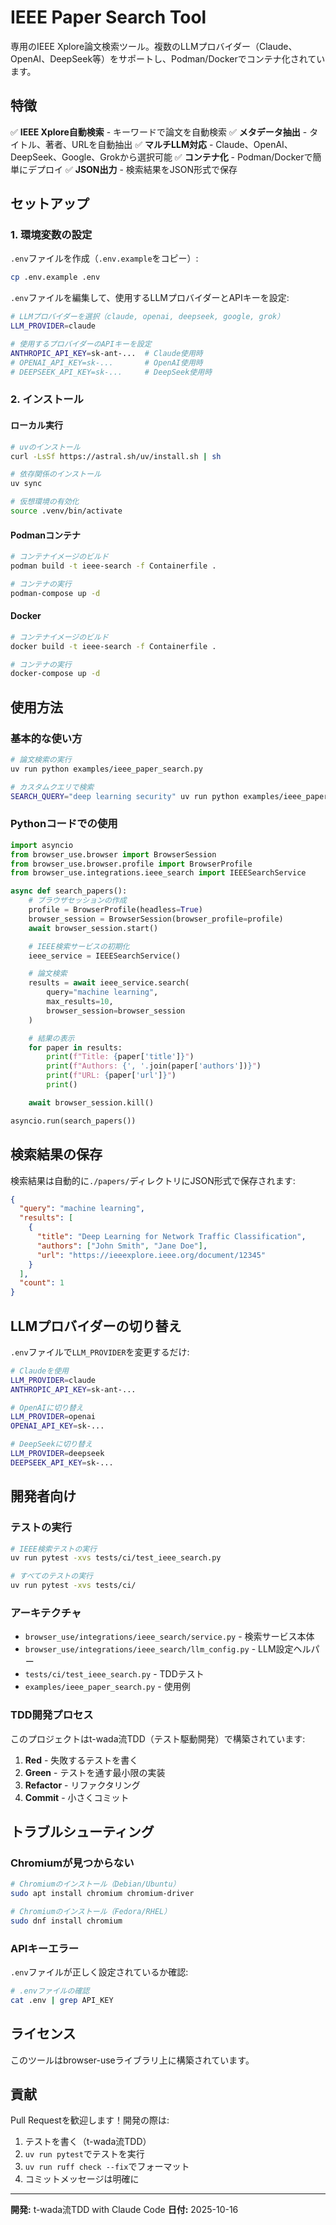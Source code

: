# IEEE Paper Search Tool

専用のIEEE Xplore論文検索ツール。複数のLLMプロバイダー（Claude、OpenAI、DeepSeek等）をサポートし、Podman/Dockerでコンテナ化されています。

## 特徴

✅ **IEEE Xplore自動検索** - キーワードで論文を自動検索
✅ **メタデータ抽出** - タイトル、著者、URLを自動抽出
✅ **マルチLLM対応** - Claude、OpenAI、DeepSeek、Google、Grokから選択可能
✅ **コンテナ化** - Podman/Dockerで簡単にデプロイ
✅ **JSON出力** - 検索結果をJSON形式で保存

## セットアップ

### 1. 環境変数の設定

`.env`ファイルを作成（`.env.example`をコピー）:

```bash
cp .env.example .env
```

`.env`ファイルを編集して、使用するLLMプロバイダーとAPIキーを設定:

```bash
# LLMプロバイダーを選択（claude, openai, deepseek, google, grok）
LLM_PROVIDER=claude

# 使用するプロバイダーのAPIキーを設定
ANTHROPIC_API_KEY=sk-ant-...  # Claude使用時
# OPENAI_API_KEY=sk-...       # OpenAI使用時
# DEEPSEEK_API_KEY=sk-...     # DeepSeek使用時
```

### 2. インストール

#### ローカル実行

```bash
# uvのインストール
curl -LsSf https://astral.sh/uv/install.sh | sh

# 依存関係のインストール
uv sync

# 仮想環境の有効化
source .venv/bin/activate
```

#### Podmanコンテナ

```bash
# コンテナイメージのビルド
podman build -t ieee-search -f Containerfile .

# コンテナの実行
podman-compose up -d
```

#### Docker

```bash
# コンテナイメージのビルド
docker build -t ieee-search -f Containerfile .

# コンテナの実行
docker-compose up -d
```

## 使用方法

### 基本的な使い方

```bash
# 論文検索の実行
uv run python examples/ieee_paper_search.py

# カスタムクエリで検索
SEARCH_QUERY="deep learning security" uv run python examples/ieee_paper_search.py
```

### Pythonコードでの使用

```python
import asyncio
from browser_use.browser import BrowserSession
from browser_use.browser.profile import BrowserProfile
from browser_use.integrations.ieee_search import IEEESearchService

async def search_papers():
    # ブラウザセッションの作成
    profile = BrowserProfile(headless=True)
    browser_session = BrowserSession(browser_profile=profile)
    await browser_session.start()

    # IEEE検索サービスの初期化
    ieee_service = IEEESearchService()

    # 論文検索
    results = await ieee_service.search(
        query="machine learning",
        max_results=10,
        browser_session=browser_session
    )

    # 結果の表示
    for paper in results:
        print(f"Title: {paper['title']}")
        print(f"Authors: {', '.join(paper['authors'])}")
        print(f"URL: {paper['url']}")
        print()

    await browser_session.kill()

asyncio.run(search_papers())
```

## 検索結果の保存

検索結果は自動的に`./papers/`ディレクトリにJSON形式で保存されます:

```json
{
  "query": "machine learning",
  "results": [
    {
      "title": "Deep Learning for Network Traffic Classification",
      "authors": ["John Smith", "Jane Doe"],
      "url": "https://ieeexplore.ieee.org/document/12345"
    }
  ],
  "count": 1
}
```

## LLMプロバイダーの切り替え

`.env`ファイルで`LLM_PROVIDER`を変更するだけ:

```bash
# Claudeを使用
LLM_PROVIDER=claude
ANTHROPIC_API_KEY=sk-ant-...

# OpenAIに切り替え
LLM_PROVIDER=openai
OPENAI_API_KEY=sk-...

# DeepSeekに切り替え
LLM_PROVIDER=deepseek
DEEPSEEK_API_KEY=sk-...
```

## 開発者向け

### テストの実行

```bash
# IEEE検索テストの実行
uv run pytest -xvs tests/ci/test_ieee_search.py

# すべてのテストの実行
uv run pytest -xvs tests/ci/
```

### アーキテクチャ

- `browser_use/integrations/ieee_search/service.py` - 検索サービス本体
- `browser_use/integrations/ieee_search/llm_config.py` - LLM設定ヘルパー
- `tests/ci/test_ieee_search.py` - TDDテスト
- `examples/ieee_paper_search.py` - 使用例

### TDD開発プロセス

このプロジェクトはt-wada流TDD（テスト駆動開発）で構築されています:

1. **Red** - 失敗するテストを書く
2. **Green** - テストを通す最小限の実装
3. **Refactor** - リファクタリング
4. **Commit** - 小さくコミット

## トラブルシューティング

### Chromiumが見つからない

```bash
# Chromiumのインストール（Debian/Ubuntu）
sudo apt install chromium chromium-driver

# Chromiumのインストール（Fedora/RHEL）
sudo dnf install chromium
```

### APIキーエラー

`.env`ファイルが正しく設定されているか確認:

```bash
# .envファイルの確認
cat .env | grep API_KEY
```

## ライセンス

このツールはbrowser-useライブラリ上に構築されています。

## 貢献

Pull Requestを歓迎します！開発の際は:

1. テストを書く（t-wada流TDD）
2. `uv run pytest`でテストを実行
3. `uv run ruff check --fix`でフォーマット
4. コミットメッセージは明確に

---

**開発:** t-wada流TDD with Claude Code
**日付:** 2025-10-16
